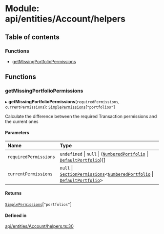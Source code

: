 # Module: api/entities/Account/helpers

## Table of contents

### Functions

- [getMissingPortfolioPermissions](../wiki/api.entities.Account.helpers#getmissingportfoliopermissions)

## Functions

### getMissingPortfolioPermissions

▸ **getMissingPortfolioPermissions**(`requiredPermissions`, `currentPermissions`): [`SimplePermissions`](../wiki/api.entities.types.SimplePermissions)[``"portfolios"``]

Calculate the difference between the required Transaction permissions and the current ones

#### Parameters

| Name | Type |
| :------ | :------ |
| `requiredPermissions` | `undefined` \| ``null`` \| ([`NumberedPortfolio`](../wiki/api.entities.NumberedPortfolio.NumberedPortfolio) \| [`DefaultPortfolio`](../wiki/api.entities.DefaultPortfolio.DefaultPortfolio))[] |
| `currentPermissions` | ``null`` \| [`SectionPermissions`](../wiki/api.entities.types.SectionPermissions)\<[`NumberedPortfolio`](../wiki/api.entities.NumberedPortfolio.NumberedPortfolio) \| [`DefaultPortfolio`](../wiki/api.entities.DefaultPortfolio.DefaultPortfolio)\> |

#### Returns

[`SimplePermissions`](../wiki/api.entities.types.SimplePermissions)[``"portfolios"``]

#### Defined in

[api/entities/Account/helpers.ts:30](https://github.com/PolymeshAssociation/polymesh-sdk/blob/9a8715021/src/api/entities/Account/helpers.ts#L30)
